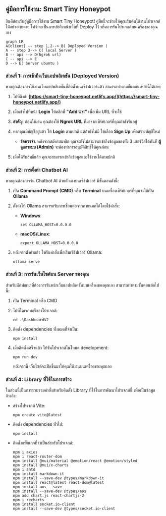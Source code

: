 ## **คู่มือการใช้งาน: Smart Tiny Honeypot**

ยินดีต้อนรับสู่คู่มือการใช้งาน Smart Tiny Honeypot! คู่มือนี้จะช่วยให้คุณเริ่มต้นใช้งานโปรเจกต์ได้อย่างง่ายดาย ไม่ว่าจะเป็นการเข้าถึงหน้าเว็บที่ Deploy ไว้ หรือการรันโปรเจกต์บนเครื่องของคุณเอง

```mermaid
graph LR
A[client] -- step 1,2--> B( Deployed Version )
A -- step 3--> C( local Server )
B -- api --> D(Ngrok url)
C -- api --> E
D --> E( Server ubuntu )
```
  
### **ส่วนที่ 1: การเข้าถึงเว็บแอปพลิเคชัน (Deployed Version)**

หากคุณต้องการใช้งานเว็บแอปพลิเคชันที่ติดตั้งบนเซิร์ฟเวอร์แล้ว สามารถทำตามขั้นตอนเหล่านี้ได้เลย:

1.  ไปที่ลิงก์: **[https://smart-tiny-honeypot.netlify.app/](https://smart-tiny-honeypot.netlify.app/)**
    
2.  เมื่อเข้าไปที่หน้า **Login** ให้คลิกที่ **"Add Url"** เพื่อเพิ่ม URL ที่จะใช้
    
3.  **สำคัญ**: ก่อนใช้งาน คุณต้องใช้ **Ngrok URL** ที่มาจากเซิร์ฟเวอร์ที่คุณกำลังรันอยู่
    
4.  หากคุณมีบัญชีอยู่แล้ว ให้ **Login** ตามปกติ แต่ถ้ายังไม่มี ให้เลือก **Sign Up** เพื่อสร้างบัญชีใหม่
    
    -   **ข้อควรจำ**: หลังจากสมัครสมาชิก คุณจะยังไม่สามารถเข้าถึงข้อมูลของทั้ง 3 เซอร์วิสได้ทันที **ผู้ดูแลระบบ (Admin)** จะต้องทำการอนุมัติสิทธิ์ให้คุณก่อน
        
5.  เมื่อได้รับสิทธิ์แล้ว คุณจะสามารถเข้าถึงข้อมูลและใช้งานได้ตามปกติ

### **ส่วนที่ 2: การตั้งค่า Chatbot AI**

หากคุณต้องการรัน Chatbot AI ด้วยตัวเองบนเซิร์ฟเวอร์ มีขั้นตอนดังนี้:

1.  เปิด **Command Prompt (CMD)** หรือ **Terminal** บนเครื่องเซิร์ฟเวอร์ที่คุณจะใช้เปิด **Ollama**
    
2.  ตั้งค่าให้ Ollama สามารถรับการเชื่อมต่อจากภายนอกได้โดยใช้คำสั่ง:
    
    -   **Windows**:
        
        ```
        set OLLAMA_HOST=0.0.0.0
        
        ```
        
    -   **macOS/Linux**:
        
        ```
        export OLLAMA_HOST=0.0.0.0
        
        ```
        
3.  หลังจากตั้งค่าแล้ว ให้รันคำสั่งเพื่อเริ่มเซิร์ฟเวอร์ Ollama:
    
    ```
    ollama serve
    ```
  
### **ส่วนที่ 3: การรันเว็บไซต์บน Server ของคุณ**

สำหรับนักพัฒนาที่ต้องการรันหน้าเว็บแอปพลิเคชันบนเครื่องของคุณเอง สามารถทำตามขั้นตอนต่อไปนี้:

1.  เปิด Terminal หรือ CMD
    
2.  ไปที่ไดเรกทอรีของโปรเจกต์:
    
    ```
    cd .\DashboardV2
    
    ```
    
3.  ติดตั้ง dependencies ทั้งหมดที่จำเป็น:
    
    ```
    npm install
    
    ```
    
4.  เมื่อติดตั้งเสร็จแล้ว ให้รันโปรเจกต์ในโหมด development:
    
    ```
    npm run dev
    
    ```
    
    หลังจากนี้ เว็บไซต์จะเปิดขึ้นมาให้คุณใช้งานบนเครื่องของคุณเอง

  ### **ส่วนที่ 4: Library ที่ใช้ในการสร้าง**

ในส่วนนี้เป็นการรวบรวมคำสั่งสำหรับติดตั้ง Library ที่ใช้ในการพัฒนาโปรเจกต์นี้ เพื่อเป็นข้อมูลอ้างอิง:

-   สร้างโปรเจกต์ Vite:
    
    ```
    npm create vite@latest
    
    ```
    
-   ติดตั้ง dependencies ทั่วไป:
    
    ```
    npm install
    
    ```
    
-   ติดตั้งแพ็กเกจที่จำเป็นสำหรับโปรเจกต์:
    
    ```
    npm i axios
    npm i react-router-dom
    npm install @mui/material @emotion/react @emotion/styled
    npm install @mui/x-charts
    npm i antd
    npm install markdown-it
    npm install --save-dev @types/markdown-it
    npm install react@latest react-dom@latest
    npm install aos --save
    npm install --save-dev @types/aos
    npm add chart.js react-chartjs-2
    npm i recharts
    npm install socket.io-client
    npm install --save-dev @types/socket.io-client
    ```